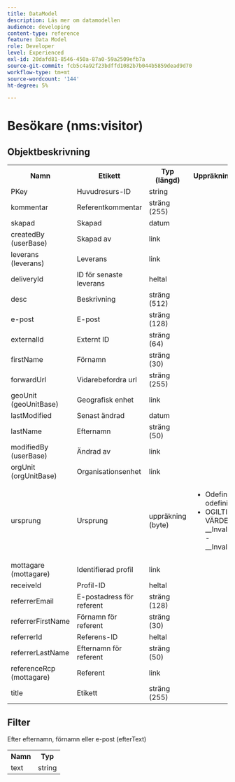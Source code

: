 ```yaml
---
title: DataModel
description: Läs mer om datamodellen
audience: developing
content-type: reference
feature: Data Model
role: Developer
level: Experienced
exl-id: 20dafd81-8546-450a-87a0-59a2509efb7a
source-git-commit: fcb5c4a92f23bdffd1082b7b044b5859dead9d70
workflow-type: tm+mt
source-wordcount: '144'
ht-degree: 5%

---
```


# Besökare (nms:visitor)

## Objektbeskrivning

<table>
    <tr>
        <th>Namn</th>
        <th>Etikett</th>
        <th>Typ (längd)</th>
        <th>Uppräkningsvärden</th>
    </tr>
    <tr>
        <td>PKey</td>
        <td>Huvudresurs-ID</td>
        <td>string </td>
        <td> </td>
    </tr>
    <tr>
        <td>kommentar</td>
        <td>Referentkommentar</td>
        <td>sträng (255)</td>
        <td> </td>
    </tr>
    <tr>
        <td>skapad</td>
        <td>Skapad</td>
        <td>datum </td>
        <td> </td>
    </tr>
    <tr>
        <td>createdBy (userBase)</td>
        <td>Skapad av</td>
        <td>link </td>
        <td> </td>
    </tr>
    <tr>
        <td>leverans (leverans)</td>
        <td>Leverans</td>
        <td>link </td>
        <td> </td>
    </tr>
    <tr>
        <td>deliveryId</td>
        <td>ID för senaste leverans</td>
        <td>heltal </td>
        <td> </td>
    </tr>
    <tr>
        <td>desc</td>
        <td>Beskrivning</td>
        <td>sträng (512)</td>
        <td> </td>
    </tr>
    <tr>
        <td>e-post</td>
        <td>E-post</td>
        <td>sträng (128)</td>
        <td> </td>
    </tr>
    <tr>
        <td>externalId</td>
        <td>Externt ID</td>
        <td>sträng (64)</td>
        <td> </td>
    </tr>
    <tr>
        <td>firstName</td>
        <td>Förnamn</td>
        <td>sträng (30)</td>
        <td> </td>
    </tr>
    <tr>
        <td>forwardUrl</td>
        <td>Vidarebefordra url</td>
        <td>sträng (255)</td>
        <td> </td>
    </tr>
    <tr>
        <td>geoUnit (geoUnitBase)</td>
        <td>Geografisk enhet</td>
        <td>link </td>
        <td> </td>
    </tr>
    <tr>
        <td>lastModified</td>
        <td>Senast ändrad</td>
        <td>datum </td>
        <td> </td>
    </tr>
    <tr>
        <td>lastName</td>
        <td>Efternamn</td>
        <td>sträng (50)</td>
        <td> </td>
    </tr>
    <tr>
        <td>modifiedBy (userBase)</td>
        <td>Ändrad av</td>
        <td>link </td>
        <td> </td>
    </tr>
    <tr>
        <td>orgUnit (orgUnitBase)</td>
        <td>Organisationsenhet</td>
        <td>link </td>
        <td> </td>
    </tr>
    <tr>
        <td>ursprung</td>
        <td>Ursprung</td>
        <td>uppräkning (byte) </td>
        <td>
            <ul>
            <li>Odefinierad - odefinierad - 0</li>
            <li>OGILTIGT VÄRDE - __Invalid_value__ - __Invalid_value__</li>
            </ul>
        </td>
    </tr>
    <tr>
        <td>mottagare (mottagare)</td>
        <td>Identifierad profil</td>
        <td>link </td>
        <td> </td>
    </tr>
    <tr>
        <td>receiveId</td>
        <td>Profil-ID</td>
        <td>heltal </td>
        <td> </td>
    </tr>
    <tr>
        <td>referrerEmail</td>
        <td>E-postadress för referent</td>
        <td>sträng (128)</td>
        <td> </td>
    </tr>
    <tr>
        <td>referrerFirstName</td>
        <td>Förnamn för referent</td>
        <td>sträng (30)</td>
        <td> </td>
    </tr>
    <tr>
        <td>referrerId</td>
        <td>Referens-ID</td>
        <td>heltal </td>
        <td> </td>
    </tr>
    <tr>
        <td>referrerLastName</td>
        <td>Efternamn för referent</td>
        <td>sträng (50)</td>
        <td> </td>
    </tr>
    <tr>
        <td>referenceRcp (mottagare)</td>
        <td>Referent</td>
        <td>link </td>
        <td> </td>
    </tr>
    <tr>
        <td>title</td>
        <td>Etikett</td>
        <td>sträng (255)</td>
        <td> </td>
    </tr>
</table>

## Filter

Efter efternamn, förnamn eller e-post (efterText)</p>

<table>
        <tr>
        <th>Namn</th>
        <th>Typ</th>
        </tr>
        <tr>
        <td>text</td>
        <td>string</td>
        </tr>
    </table>
